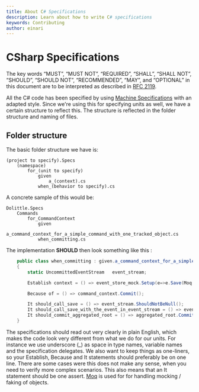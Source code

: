 ```yaml
---
title: About C# Specifications
description: Learn about how to write C# specifications
keywords: Contributing
author: einari
---
```

# CSharp Specifications

The key words “MUST”, “MUST NOT”, “REQUIRED”, “SHALL”, “SHALL NOT”, “SHOULD”, “SHOULD NOT”,
“RECOMMENDED”, “MAY”, and “OPTIONAL” in this document are to be interpreted as described in
[RFC 2119](https://tools.ietf.org/html/rfc2119).

All the C# code has been specified by using [Machine Specifications](http://github.com/machine/machine.specifications) with an adapted style.
Since we're using this for specifying units as well, we have a certain structure to reflect this. The structure is reflected in the folder structure and naming of files.

## Folder structure

The basic folder structure we have is:

    (project to specify).Specs
        (namespace)
            for_(unit to specify)
                given
                    a_(context).cs
                when_(behavior to specify).cs


A concrete sample of this would be:

    Dolittle.Specs
        Commands
            for_CommandContext
                given
                    a_command_context_for_a_simple_command_with_one_tracked_object.cs
                when_committing.cs


The implementation **SHOULD** then look something like this :


```csharp
    public class when_committing : given.a_command_context_for_a_simple_command_with_one_tracked_object_with_one_uncommitted_event
    {
        static UncommittedEventStream   event_stream;

        Establish context = () => event_store_mock.Setup(e=>e.Save(Moq.It.IsAny<UncommittedEventStream>())).Callback((UncommittedEventStream s) => event_stream = s);

        Because of = () => command_context.Commit();

        It should_call_save = () => event_stream.ShouldNotBeNull();
        It should_call_save_with_the_event_in_event_stream = () => event_stream.ShouldContainOnly(uncommitted_event);
        It should_commit_aggregated_root = () => aggregated_root.CommitCalled.ShouldBeTrue();
    }
```

The specifications should read out very clearly in plain English, which makes the code look very different from what we do for our units. For instance we use underscore (_) as space in type names, variable names and the specification delegates. We also want to keep things as one-liners, so your Establish, Because and It statements should preferably be on one line. There are some cases were this does not make any sense, when you need to verify more complex scenarios. This also means that an It statement should be one assert.
[Moq](http://code.google.com/p/moq/) is used for for handling mocking / faking of objects.